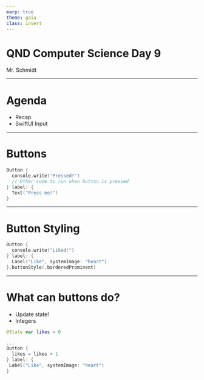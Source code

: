 ```yaml
---
marp: true
theme: gaia
class: invert
---
```


# QND Computer Science Day 9
Mr. Schmidt

---

# Agenda

- Recap
- SwiftUI Input

---

# Buttons

```swift
Button {
  console.write("Pressed!")
  // Other code to run when button is pressed
} label: {
  Text("Press me!")
}
```

---

# Button Styling

```swift
Button {
  console.write("Liked!")
} label: {
  Label("Like", systemImage: "heart") 
}.buttonStyle(.borderedProminent)
```

---

# What can buttons do?

- Update state!
- Integers

```swift
@State var likes = 0

...
Button { 
  likes = likes + 1
} label: {
 Label("Like", systemImage: "heart")  
}
```
